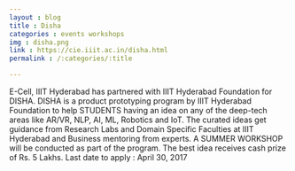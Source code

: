 ```yaml
---
layout : blog
title : Disha 
categories : events workshops 
img : disha.png
link : https://cie.iiit.ac.in/disha.html
permalink : /:categories/:title

---
```


 E-Cell, IIIT Hyderabad has partnered with IIIT Hyderabad Foundation for DISHA. DISHA is a product prototyping program by IIIT Hyderabad Foundation to help STUDENTS having an idea on any of the deep-tech areas like AR/VR, NLP, AI, ML, Robotics and IoT. The curated ideas get guidance from Research Labs and Domain Specific Faculties at IIIT Hyderabad and Business mentoring from experts. A SUMMER WORKSHOP will be conducted as part of the program. The best idea receives cash prize of Rs. 5 Lakhs.
Last date to apply : April 30, 2017
